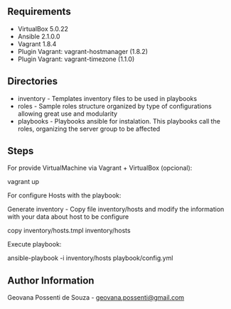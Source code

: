 Requirements
------------

* VirtualBox 5.0.22
* Ansible 2.1.0.0
* Vagrant 1.8.4
* Plugin Vagrant: vagrant-hostmanager (1.8.2)
* Plugin Vagrant: vagrant-timezone (1.1.0)

Directories
------------

* inventory - Templates inventory files to be used in playbooks
* roles - Sample roles structure organized by type of configurations allowing great use and modularity
* playbooks - Playbooks ansible for instalation. This playbooks call the roles, organizing the server group to be affected

Steps
-----

For provide VirtualMachine via Vagrant + VirtualBox (opcional):

vagrant up

For configure Hosts with the playbook:

Generate inventory - Copy file inventory/hosts and modify the information with your data about host to be configure

copy inventory/hosts.tmpl inventory/hosts

Execute playbook:

ansible-playbook -i inventory/hosts playbook/config.yml

Author Information
------------------
Geovana Possenti de Souza - geovana.possenti@gmail.com
